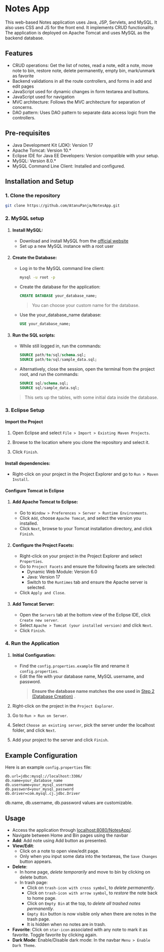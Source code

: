 # Notes App
This web-based Notes application uses Java, JSP, Servlets, and MySQL. 
It also uses CSS and JS for the front end.
It implements CRUD functionality. 
The application is deployed on Apache Tomcat and uses MySQL as the backend database.


## Features
* CRUD operations: Get the list of notes, read a note, edit a note, move note to bin, restore note, delete permanently, empty bin, mark/unmark as favorite
* Backend validations in all the route controllers, and forms in add and edit pages
* JavaScript used for dynamic changes in form textarea and buttons.
* JavaScript used for navigation
* MVC architecture: Follows the MVC architecture for separation of concerns.
* DAO pattern: Uses DAO pattern to separate data access logic from the controllers.

## Pre-requisites
* Java Development Kit (JDK): Version 17
* Apache Tomcat: Version 10.*
* Eclipse IDE for Java EE Developers: Version compatible with your setup.
* MySQL: Version 8.0.*
* MySQL Command Line Client: Installed and configured.

## Installation and Setup
### 1. Clone the repository
```bash
git clone https://github.com/AtanuPanja/NotesApp.git
```
### 2. MySQL setup
   1. #### Install MySQL:
      - Download and install MySQL from the [official website](https://dev.mysql.com/downloads/installer/)
      - Set up a new MySQL instance with a root user
     
   2. #### Create the Database:
      - Log in to the MySQL command line client:
        ```bash
        mysql -u root -p
        ```
      - Create the database for the application:
        ```sql
        CREATE DATABASE your_database_name;
        ```
        > You can choose your custom name for the database.
      - Use the your_database_name database:
        ```sql
        USE your_database_name;
        ```

   3. #### Run the SQL scripts:
      - While still logged in, run the commands:
        ```sql
        SOURCE path/to/sql/schema.sql;
        SOURCE path/to/sql/sample_data.sql;
        ```
      - Alternatively, close the session, open the terminal from the project root, and run the commands:
        ```sql
        SOURCE sql/schema.sql;
        SOURCE sql/sample_data.sql;
        ```
      > This sets up the tables, with some initial data inside the database.
      
### 3. Eclipse Setup
#### Import the Project
  1. Open Eclipse and select `File > Import > Existing Maven Projects`.
  
  2. Browse to the location where you clone the repository and select it.
  
  3. Click `Finish`.
  
#### Install dependencies:
- Right-click on your project in the Project Explorer and go to `Run > Maven Install`.


#### Configure Tomcat in Eclipse

  1. #### Add Apache Tomcat to Eclipse:
     - Go to `Window > Preferences > Server > Runtime Environments`.
     - Click `Add`, choose `Apache Tomcat`, and select the version you installed.
     - Click `Next`, browse to your Tomcat installation directory, and click `Finish`.
     
  2. #### Configure the Project Facets:
     - Right-click on your project in the Project Explorer and select `Properties`.
     - Go to `Project Facets` and ensure the following facets are selected:
       - Dynamic Web Module: Version 6.0
       - Java: Version 17
       - Switch to the `Runtimes` tab and ensure the Apache server is selected.
     - Click `Apply and Close`.
  	 
  3. #### Add Tomcat Server:
     - Open the `Servers` tab at the bottom view of the Eclipse IDE, click `Create new server`.
     - Select `Apache > Tomcat (your installed version)` and click `Next`.
     - Click `Finish`.
     
### 4. Run the Application
  1. #### Initial Configuration:
     - Find the `config.properties.example` file and rename it `config.properties`.
     - Edit the file with your database name, MySQL username, and password.
        > **Ensure the database name matches the one used in** [Step 2 (Database Creation)](#2-mysql-setup) .

  1. Right-click on the project in the `Project Explorer`.
  1. Go to `Run > Run on Server`.
  1. Select `Choose an existing server`, pick the server under the localhost folder, and click `Next`.
  1. Add your project to the server and click `Finish`.

## Example Configuration
Here is an example `config.properties` file:

```properties
db.url=jdbc:mysql://localhost:3306/
db.name=your_database_name
db.username=your_mysql_username
db.password=your_mysql_password
db.driver=com.mysql.cj.jdbc.Driver
```
db.name, db.username, db.password values are customizable.

## Usage
- Access the application through [localhost:8080/NotesApp/](localhost:8080/NotesApp/).
- Navigate between Home and Bin pages using the navbar
- **Add**: Add note using Add button as presented.
- **View/Edit**: 
  - Click on a note to open view/edit page.
  - Only when you input some data into the textareas, the `Save Changes` button appears.
- **Delete**: 
  - In home page, *delete temporarily* and move to bin by clicking on delete button.
  -  In trash page:
	  - Click on `trash-icon with cross symbol`, to *delete permanently*.
	  - Click on `trash-icon with arrow symbol`, to *restore* the note back to home page.
	  - Click on `Empty Bin` at the top, to *delete all trashed notes permanently*.
      - `Empty Bin` button is now visible only when there are notes in the trash page.
      - It is hidden when no notes are in trash.
- **Favorite**: Click on `star-icon` associated with any note to mark it as favorite. Toggle favorite by clicking again.
- **Dark Mode**: Enable/Disable dark mode: In the navbar `Menu > Enable Dark Theme`.

